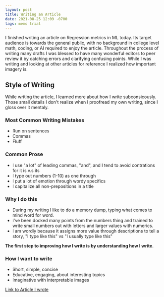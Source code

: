 ```yaml
---
layout: post
title: Writing an Article
date: 2021-08-25 12:09 -0700
tags: memo trial
---
```

I finished writing an article on Regression metrics in ML today. Its target audience is towards the general public, with no background in college level math, coding, or AI required to enjoy the article. Throughout the process of writing many drafts I was blessed to have many wonderful editors to peer review it by catching errors and clarifying confusing points. While I was writing and looking at other articles for reference I realized how important imagery is. 

## Style of Writing

While writing the article, I learned more about how I write subconsicously. Those small details I don't realize when I proofread my own writing, since I gloss over it mentaly.

### Most Common Writing Mistakes

- Run on sentences
- Commas
- Fluff

### Common Prose

- I use "a lot" of leading commas, "and", and I tend to avoid contrations for it is v.s its
- I type out numbers (1-10) as one through
- I put a lot of emotion through wordy specifics
- I capitalize all non-prepositions in a title

### Why I do this

- During my writing I like to do a memory dump, typing what comes to mind word for word.
- I've been docked many points from the numbers thing and trained to write small numbers out with letters and larger values with numerics.
- I am wordly because it assigns more value through descriptions to tell a story, "I type like this" vs "I usually type like this"

**The first step to improving how I write is by understanding how I write.**

### How I want to write

- Short, simple, concise
- Educative, engaging, about interesting topics
- Imaginative with interpretable images

[Link to Article I wrote](https://m.mage.ai/a-product-developers-guide-to-ml-regression-models-metrics-46ab4013b3b3)